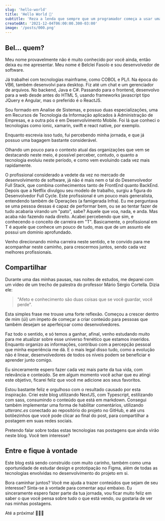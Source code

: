 ```yaml
---
slug: 'hello-world'
title: 'Hello World 🥳'
subtitle: 'Reza a lenda que sempre que um programador começa a usar uma nova tecnologia, para ter sorte em sua nova empreitada, deve iniciar com "Hello World". Eu é que não ia ser bobo de arriscar logo agora com meu blog, né? Deixa pro próximo framework javascript que eu for testar.'
createdAt: '2021-12-04T06:00:00.300-03:00'
image: '/posts/000.png'
---
```


## Bel... quem?

Meu nome provavelmente não é muito conhecido por você ainda, então deixa eu me apresentar. Meu nome é Belclei Fasolo e sou desenvolvedor de software.

Já trabalhei com tecnologias mainframe, como COBOL e PL/I. Na época do VB6, também desenvolvi para desktop. Fiz até um chat e um gerenciador de arquivos.
No backend, Java e C#. Passando para o frontend, desenvolvo para a web desde antes do HTML 5, usando frameworks javascript tipo JQuery e Angular, mas o preferido é o ReactJS.

Sou formado em Analise de Sistemas, e possuo duas especializações, uma em Recursos de Tecnologia da Informação aplicados à Administração de Empresas, e a outra pós é em Desenvolvimento Mobile. Foi lá que conheci o tecnologias como ionic, xamarin, swift e react native, por exemplo.

Enquanto escrevia isso tudo, fui percebendo minha jornada, e que já possuo uma bagagem bastante considerável.

Olhando um pouco para o contexto atual das organizações que vem se destacando neste meio, é possível perceber, contudo, o quanto a tecnologia evoluiu neste período, e como vem evoluindo cada vez mais rapidamente.

O profissional considerado a vedete da vez no mercado de desenvolvimento de software, já não é mais nem o tal do Desenvolvedor Full Stack, que combina conhecimentos tanto de FrontEnd quanto BackEnd. Depois que a Netflix divulgou seu modelo de trabalho, surgiu a figura do Desenvolvedor Full Cycle. Este profissional é um pouco mais generalista, entendendo também de Operações (a famigerada Infra). Eu me perguntava se uma pessoa dessas é capaz de performar bem, ou se ao tentar fazer de tudo acabaria virando um "pato", sabe? Aquele que voa, nada, e anda. Mas acaba não fazendo nada direito. Acabei percebendo que sim, e conhecendo o conceito de carreira em "T". Basicamente, o profissional em T é aquele que conhece um pouco de tudo, mas que de um assunto ele possui um domínio aprofundado.

Venho direcionando minha carreira neste sentido, e te convido para me acompanhar neste caminho, para crescermos juntos, sendo cada vez melhores profissionais.

## Compartilhar

Durante uma das minhas pausas, nas noites de estudos, me deparei com um vídeo de um trecho de palestra do professor Mário Sérgio Cortella. Dizia ele:

> "Afeto e conhecimento são duas coisas que se você guardar, você perde".

Esta simples frase me trouxe uma forte reflexão. Começou a crescer dentro de mim (úi) um ímpeto de começar a criar conteúdo para pessoas que também desejam se aperfeiçoar como desenvolvedores.

Faz todo o sentido, e só temos a ganhar, afinal, venho estudando muito para me atualizar sobre esse universo frenético que estamos inseridos. Enquanto organizo as informações, contribuo com a percepção pessoal que minha experiência me dá. E o mais legal disso tudo, como a evolução não é linear, desenvolvedores de todos os níveis podem se beneficiar e aprender junto comigo.

Eu sinceramente espero fazer cada vez mais parte da tua vida, com relevância e conteúdo. Se em algum momento você achar que eu atingi este objetivo, ficarei feliz que você me adicione aos seus favoritos.

Estou bastante feliz e orgulhoso com o resultado causado por esta inspiração. Criei este blog utilizando NextJS, com Typescript, estilizando com sass, consumindo o conteúdo que está em markdown. Consegui também implementar uma forma de habilitar comentários, utilizando _utteranc.es_ conectado ao repositório do projeto no GitHub, e até uns botõezinhos que você pode clicar ao final do post, para compartilhar a postagem em suas redes sociais.

Pretendo falar sobre todas estas tecnologias nas postagens que ainda virão neste blog. Você tem interesse?

## Entre e fique à vontade

Este blog está sendo construído com muito carinho, também como uma oportunidade de estudar design e prototipação no Figma, além de todas as tecnologias envolvidas no desenvolvimento do projeto em si.

Bora caminhar juntos? Você me ajuda a trazer conteúdos que sejam de seu interesse? Sinta-se à vontade para comentar aqui embaixo. Eu sinceramente espero fazer parte da tua jornada, vou ficar muito feliz em saber o que você pensa sobre tudo o que está vendo, ou gostaria de ver nas minhas postagens.

Até a próxima! 👨🏻‍💻
